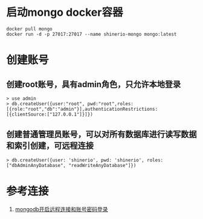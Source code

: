 # 启动mongo docker容器

```shell
docker pull mongo
docker run -d -p 27017:27017 --name shinerio-mongo mongo:latest
```

# 创建账号

## 创建root账号，具有admin角色，只允许本地登录

```shell
> use admin
> db.createUser({user:"root", pwd:"root",roles:[{role:"root","db":"admin"}],authenticationRestrictions:[{clientSource:["127.0.0.1"]}]})
```

## 创建普通管理员账号，可以对所有数据库进行读写数据和索引创建，可远程连接

```shell
> db.createUser({user: 'shinerio', pwd: 'shinerio', roles:["dbAdminAnyDatabase", "readWriteAnyDatabase"]})
```

# 参考连接

1. [mongodb开启远程连接和账号密码登录](https://www.panyanbin.com/article/c602b9e2.html)